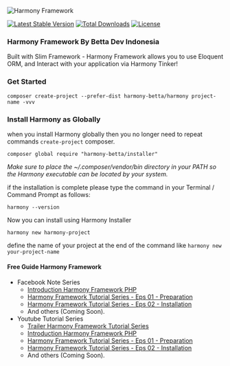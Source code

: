 
![Harmony Framework](https://image.ibb.co/eEhZdb/harmony_tinker.png "Harmony Framework")

[![Latest Stable Version](https://poser.pugx.org/harmony-betta/harmony/v/stable)](https://packagist.org/packages/harmony-betta/harmony) 
[![Total Downloads](https://poser.pugx.org/harmony-betta/harmony/downloads)](https://packagist.org/packages/harmony-betta/harmony)
[![License](https://poser.pugx.org/harmony-betta/harmony/license)](https://packagist.org/packages/harmony-betta/harmony)

### Harmony Framework By Betta Dev Indonesia
Built with Slim Framework - Harmony Framework allows you to use Eloquent ORM, and Interact with your application via Harmony Tinker!

### Get Started

    composer create-project --prefer-dist harmony-betta/harmony project-name -vvv

### Install Harmony as Globally

when you install Harmony globally then you no longer need to repeat commands `create-project` composer.

    composer global require "harmony-betta/installer"

*Make sure to place the ~/.composer/vendor/bin directory in your PATH so the Harmony executable can be located by your system.*

if the installation is complete please type the command in your Terminal / Command Prompt as follows:

	harmony --version

Now you can install using Harmony Installer

	harmony new harmony-project

define the name of your project at the end of the command like `harmony new your-project-name`

#### Free Guide Harmony Framework

 - Facebook Note Series
	 - [Introduction Harmony Framework PHP](https://www.facebook.com/notes/imam-ali-mustofa/intro-harmony-framework-php/2140688839497783/)
	 - [Harmony Framework Tutorial Series - Eps 01 - Preparation](https://www.facebook.com/notes/imam-ali-mustofa/harmony-framework-tutorial-series-eps-01-preparation/2141577692742231/)
	 - [Harmony Framework Tutorial Series - Eps 02 - Installation](https://www.facebook.com/notes/imam-ali-mustofa/harmony-framework-tutorial-series-eps-02-installation/2141952982704702/)
	 - And others (Coming Soon).
- Youtube Tutorial Series
	- [Trailer Harmony Framework Tutorial Series](https://www.youtube.com/watch?v=SMWg2E8ggZ0&t=4s&list=PLo9cRxgHwysgVx4roYVMAPGm3v2d7K5Cq&index=1)
	- [Introduction Harmony Framework PHP](https://www.youtube.com/watch?v=fbrqK4p9aOo&t=0s&list=PLo9cRxgHwysgVx4roYVMAPGm3v2d7K5Cq&index=2)
	- [Harmony Framework Tutorial Series - Eps 01 - Preparation](https://www.youtube.com/watch?v=FIJBTIV1DW0&t=28s&list=PLo9cRxgHwysgVx4roYVMAPGm3v2d7K5Cq&index=3)
	- [Harmony Framework Tutorial Series - Eps 02 - Installation](https://www.youtube.com/watch?v=EyWvtGYF_kQ&t=0s&list=PLo9cRxgHwysgVx4roYVMAPGm3v2d7K5Cq&index=4)
	- And others (Coming Soon).
